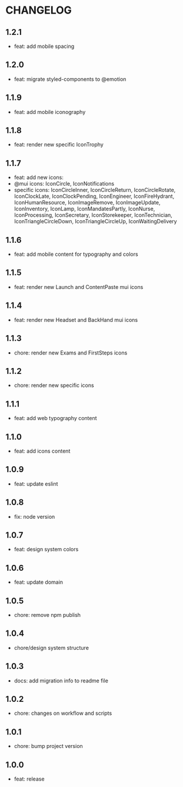 # CHANGELOG

## 1.2.1

- feat: add mobile spacing

## 1.2.0

- feat: migrate styled-components to @emotion

## 1.1.9

- feat: add mobile iconography

## 1.1.8

- feat: render new specific IconTrophy

## 1.1.7

- feat: add new icons:
- @mui icons: IconCircle, IconNotifications
- specific icons: IconCircleInner, IconCircleReturn, IconCircleRotate, IconClockLate, IconClockPending, IconEngineer, IconFireHydrant, IconHumanResource, IconImageRemove, IconImageUpdate, IconInventory, IconLamp, IconMandatesPartly, IconNurse, IconProcessing, IconSecretary, IconStorekeeper, IconTechnician, IconTriangleCircleDown, IconTriangleCircleUp, IconWaitingDelivery

## 1.1.6

- feat: add mobile content for typography and colors

## 1.1.5

- feat: render new Launch and ContentPaste mui icons

## 1.1.4

- feat: render new Headset and BackHand mui icons

## 1.1.3

- chore: render new Exams and FirstSteps icons

## 1.1.2

- chore: render new specific icons

## 1.1.1

- feat: add web typography content

## 1.1.0

- feat: add icons content

## 1.0.9

- feat: update eslint

## 1.0.8

- fix: node version

## 1.0.7

- feat: design system colors

## 1.0.6

- feat: update domain

## 1.0.5

- chore: remove npm publish

## 1.0.4

- chore/design system structure

## 1.0.3

- docs: add migration info to readme file

## 1.0.2

- chore: changes on workflow and scripts

## 1.0.1

- chore: bump project version

## 1.0.0

- feat: release
